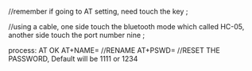 //remember if going to AT setting, need touch the key ;

//using a cable, one side touch the bluetooth mode which called HC-05, another side touch the port number nine ;

process:
AT
OK
AT+NAME=   //RENAME
AT+PSWD=   //RESET THE PASSWORD, Default will be 1111 or 1234
